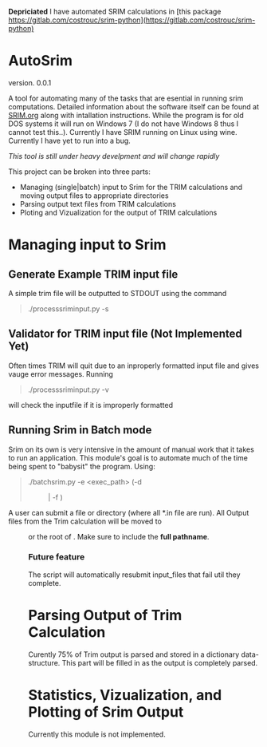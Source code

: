 **Depriciated** I have automated SRIM calculations in [this package https://gitlab.com/costrouc/srim-python](https://gitlab.com/costrouc/srim-python)

AutoSrim 
=========
version. 0.0.1

A tool for automating many of the tasks that are esential in running srim computations.
Detailed information about the software itself can be found at [SRIM.org](http://www.srim.org) along
with intallation instructions. While the program is for old DOS systems it will run on Windows 7
(I do not have Windows 8 thus I cannot test this..). Currently I have SRIM running on Linux
using wine. Currently I have yet to run into a bug.

*This tool is still under heavy develpment and will change rapidly*

This project can be broken into three parts:
- Managing (single|batch) input to Srim for the TRIM calculations and moving output files
  to appropriate directories
- Parsing output text files from TRIM calculations
- Ploting and Vizualization for the output of TRIM calculations

# Managing input to Srim

## Generate Example TRIM input file
A simple trim file will be outputted to STDOUT using the command
> ./processsriminput.py -s

## Validator for TRIM input file (Not Implemented Yet)
Often times TRIM will quit due to an inproperly formatted input file and gives
vauge error messages. Running
> ./processsriminput.py -v <file>

will check the inputfile if it is improperly formatted
   
## Running Srim in Batch mode
Srim on its own is very intensive in the amount of manual work that it
takes to run an application. This module's goal is to automate much of the time
being spent to "babysit" the program. Using:

> ./batchsrim.py -e <exec_path> (-d <dir> | -f <file>)

A user can submit a file or directory (where all *.in file are run). All
Output files from the Trim calculation will be moved to <dir> or the root of <file>. Make sure
to include the __full pathname__.
   
### Future feature
The script will automatically resubmit input_files
that fail util they complete.

# Parsing Output of Trim Calculation
Curently 75% of Trim output is parsed and stored in a dictionary data-structure.
This part will be filled in as the output is completely parsed.

# Statistics, Vizualization, and Plotting of Srim Output
Currently this module is not implemented. 
